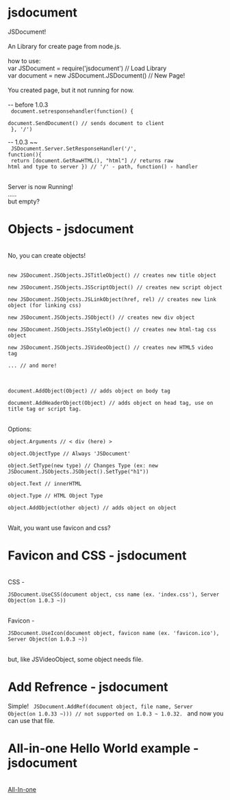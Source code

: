 # jsdocument
JSDocument!<br>
<br>
An Library for create page from node.js.<br>
<br>
how to use:<br>
var JSDocument = require('jsdocument') // Load Library<br>
var document = new JSDocument.JSDocument() // New Page!<br>
<br>
You created page, but it not running for now.<br>
<br>
-- before 1.0.3<br>
<code>
document.setresponsehandler(function() {<br>
    document.SendDocument() // sends document to client<br>
}, '/')<br>
</code>
-- 1.0.3 ~~<br>
<code>
JSDocument.Server.SetResponseHandler('/', function(){<br>
    return [document.GetRawHTML(), "html"] // returns raw html and type to server
}) // '/' - path, function() - handler<br>
</code>
<br>
Server is now Running!<br>
.....<br>
but empty?<br>

# Objects - jsdocument
<br>
No, you can create objects!<br>
<br>
<code>
new JSDocument.JSObjects.JSTitleObject() // creates new title object<br>
new JSDocument.JSObjects.JSScriptObject() // creates new script object<br>
new JSDocument.JSObjects.JSLinkObject(href, rel) // creates new link object (for linking css)<br>
new JSDocument.JSObjects.JSObject() // creates new div object<br>
new JSDocument.JSObjects.JSStyleObject() // creates new html-tag css object<br>
new JSDocument.JSObjects.JSVideoObject() // creates new HTML5 video tag<br>
... // and more!<br>
</code>
<br>
<code>
document.AddObject(Object) // adds object on body tag<br>
document.AddHeaderObject(Object) // adds object on head tag, use on title tag or script tag.<br>
</code>
<br>
Options:<br>
<code>
object.Arguments // < div (here) ><br>
object.ObjectType // Always 'JSDocument'<br>
object.SetType(new type) // Changes Type (ex: new JSDocument.JSObjects.JSObject().SetType("h1"))<br>
object.Text // innerHTML<br>
object.Type // HTML Object Type<br>
object.AddObject(other object) // adds object on object<br>
</code>
<br>
Wait, you want use favicon and css?<br>

# Favicon and CSS - jsdocument
<br>
CSS -<br>
<code>
JSDocument.UseCSS(document object, css name (ex. 'index.css'), Server Object(on 1.0.3 ~))<br>
</code>
<br>
Favicon -<br>
<code>
JSDocument.UseIcon(document object, favicon name (ex. 'favicon.ico'), Server Object(on 1.0.3 ~))<br>
</code>
<br>
but, like JSVideoObject, some object needs file.

# Add Refrence - jsdocument
Simple!
<code>
JSDocument.AddRef(document object, file name, Server Object(on 1.0.33 ~))) // not supported on 1.0.3 ~ 1.0.32.
</code>
and now you can use that file.

# All-in-one Hello World example - jsdocument
<br>
<a href="https://github.com/ADev531/jsdocument-all-in-one-example">All-In-one</a>